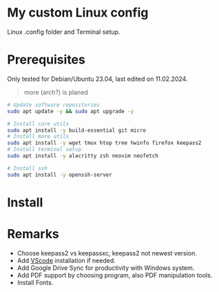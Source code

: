 # My custom Linux config

Linux .config folder and Terminal setup.


# Prerequisites

Only tested for Debian/Ubuntu 23.04, last edited on 11.02.2024.
> more (arch?) is planed
```bash
# Update software repositories
sudo apt update -y && sudo apt upgrade -y

# Install core utils
sudo apt install -y build-essential git micro
# Install more utils
sudo apt install -y wget tmux htop tree hwinfo firefox keepass2
# Install terminal setup
sudo apt install -y alacritty zsh neovim neofetch  

# Install ssh
sudo apt install -y openssh-server
```


# Install





# Remarks
* Choose keepass2 vs keepassxc, keepass2 not newest version.
* Add [VScode](https://code.visualstudio.com/docs/setup/linux) installation if needed.
* Add Google Drive Sync for productivity with Windows system.
* Add PDF support by choosing program, also PDF manipulation tools.
* Install Fonts.
